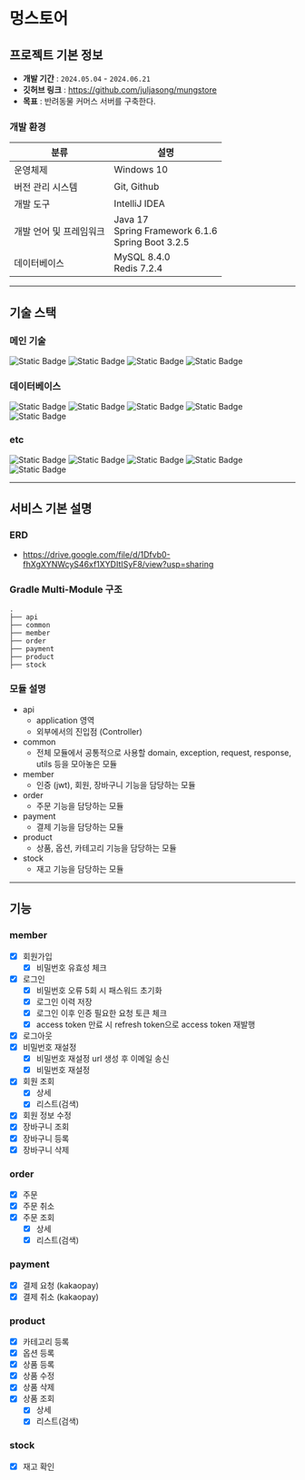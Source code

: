 # 멍스토어

## 프로젝트 기본 정보
- **개발 기간** : `2024.05.04` - `2024.06.21`
- **깃허브 링크** : https://github.com/juljasong/mungstore
- **목표** : 반려동물 커머스 서버를 구축한다.

### 개발 환경
| 분류            | 설명                                                           |
|---------------|--------------------------------------------------------------|
| 운영체제          | Windows 10                                                   |
| 버전 관리 시스템     | Git, Github                                                  |
| 개발 도구         | IntelliJ IDEA                                                |
| 개발 언어 및 프레임워크 | Java 17 <br/> Spring Framework 6.1.6 </br> Spring Boot 3.2.5 |
| 데이터베이스 | MySQL 8.4.0 <br/> Redis 7.2.4                                |

---

## 기술 스택
### 메인 기술
![Static Badge](https://img.shields.io/badge/java%2017-007396?style=for-the-badge&logo=Java&logoColor=white)
![Static Badge](https://img.shields.io/badge/Spring-6DB33F?style=for-the-badge&logo=Spring&logoColor=white)
![Static Badge](https://img.shields.io/badge/spring%20boot%203.2.5-6DB33F?style=for-the-badge&logo=springboot&logoColor=white)
![Static Badge](https://img.shields.io/badge/spring%20security-6DB33F?style=for-the-badge&logo=springsecurity&logoColor=white)

### 데이터베이스
![Static Badge](https://img.shields.io/badge/mysql-4479A1?style=for-the-badge&logo=mysql&logoColor=white)
![Static Badge](https://img.shields.io/badge/spring%20data%20jpa-6DB33F?style=for-the-badge&logo=jpa&logoColor=white)
![Static Badge](https://img.shields.io/badge/qeurydsl-007396?style=for-the-badge&logo=qeurydsl&logoColor=white)
![Static Badge](https://img.shields.io/badge/redis-DC382D?style=for-the-badge&logo=redis&logoColor=white)
![Static Badge](https://img.shields.io/badge/flyway-CC0200?style=for-the-badge&logo=flyway&logoColor=white)

### etc
![Static Badge](https://img.shields.io/badge/docker-2496ED?style=for-the-badge&logo=docker&logoColor=white)
![Static Badge](https://img.shields.io/badge/gradle-02303A?style=for-the-badge&logo=gradle&logoColor=white)
![Static Badge](https://img.shields.io/badge/swagger-85EA2D?style=for-the-badge&logo=swagger&logoColor=white)
![Static Badge](https://img.shields.io/badge/mailgun-F06B66?style=for-the-badge&logo=mailgun&logoColor=white)
![Static Badge](https://img.shields.io/badge/open%20feign-6DB33F?style=for-the-badge&logo=openfeign&logoColor=white)

---

## 서비스 기본 설명
### ERD
- https://drive.google.com/file/d/1Dfvb0-fhXgXYNWcyS46xf1XYDItISyF8/view?usp=sharing

### Gradle Multi-Module 구조
```
.
├── api
├── common
├── member
├── order
├── payment
├── product
├── stock
```

### 모듈 설명
- api
  - application 영역
  - 외부에서의 진입점 (Controller)
- common
  - 전체 모듈에서 공통적으로 사용할 domain, exception, request, response, utils 등을 모아놓은 모듈
- member
  - 인증 (jwt), 회원, 장바구니 기능을 담당하는 모듈 
- order
  - 주문 기능을 담당하는 모듈
- payment
  - 결제 기능을 담당하는 모듈
- product
  - 상품, 옵션, 카테고리 기능을 담당하는 모듈
- stock
  - 재고 기능을 담당하는 모듈

---

## 기능
### member
- [x] 회원가입
  - [x] 비밀번호 유효성 체크
- [x] 로그인
  - [x] 비밀번호 오류 5회 시 패스워드 초기화
  - [x] 로그인 이력 저장
  - [x] 로그인 이후 인증 필요한 요청 토큰 체크
  - [x] access token 만료 시 refresh token으로 access token 재발행
- [x] 로그아웃
- [x] 비밀번호 재설정
  - [x] 비밀번호 재설정 url 생성 후 이메일 송신
  - [x] 비밀번호 재설정
- [x] 회원 조회
  - [x] 상세
  - [x] 리스트(검색)
- [x] 회원 정보 수정
- [x] 장바구니 조회
- [x] 장바구니 등록
- [x] 장바구니 삭제

### order
- [x] 주문
- [x] 주문 취소
- [x] 주문 조회
  - [x] 상세
  - [x] 리스트(검색)

### payment
- [x] 결제 요청 (kakaopay)
- [x] 결제 취소 (kakaopay)

### product
- [x] 카테고리 등록
- [x] 옵션 등록
- [x] 상품 등록
- [x] 상품 수정
- [x] 상품 삭제
- [x] 상품 조회
  - [x] 상세
  - [x] 리스트(검색)

### stock
- [x] 재고 확인